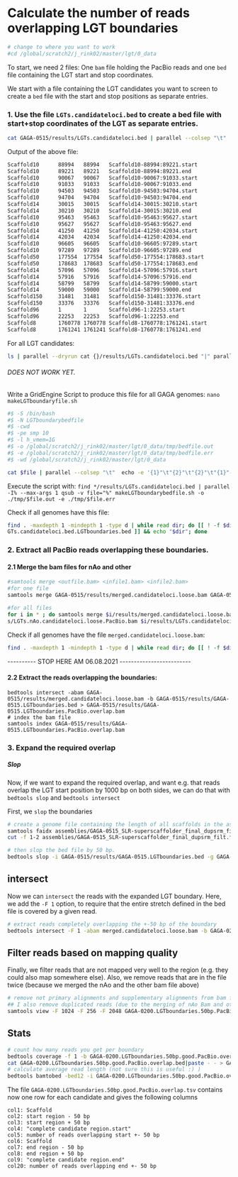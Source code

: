 # Calculate the number of reads overlapping LGT boundaries

```bash
# change to where you want to work
#cd /global/scratch2/j_rink02/master/lgt/0_data
```

To start, we need 2 files: One `bam` file holding the PacBio reads and one `bed` file containing the LGT start and stop coordinates.

We start with a file containing the LGT candidates you want to screen to create a `bed` file with the start and stop positions as separate entries.

### 1. Use the file `LGTs.candidateloci.bed` to create a bed file with start+stop coordinates of the LGT as separate entries.

```bash
cat GAGA-0515/results/LGTs.candidateloci.bed | parallel --colsep "\t"  echo -e '{1}"\t"{2}"\t"{2}"\t"{1}"-"{2}":"{3}.start"\n"{1}"\t"{3}"\t"{3}"\t"{1}"-"{2}":"{3}.end' > GAGA-0515/results/GAGA-0515.LGTboundaries.bed
```

Output of the above file:
```bash
Scaffold10      88994   88994   Scaffold10-88994:89221.start
Scaffold10      89221   89221   Scaffold10-88994:89221.end
Scaffold10      90067   90067   Scaffold10-90067:91033.start
Scaffold10      91033   91033   Scaffold10-90067:91033.end
Scaffold10      94503   94503   Scaffold10-94503:94704.start
Scaffold10      94704   94704   Scaffold10-94503:94704.end
Scaffold14      30015   30015   Scaffold14-30015:30210.start
Scaffold14      30210   30210   Scaffold14-30015:30210.end
Scaffold10      95463   95463   Scaffold10-95463:95627.start
Scaffold10      95627   95627   Scaffold10-95463:95627.end
Scaffold14      41250   41250   Scaffold14-41250:42034.start
Scaffold14      42034   42034   Scaffold14-41250:42034.end
Scaffold10      96605   96605   Scaffold10-96605:97289.start
Scaffold10      97289   97289   Scaffold10-96605:97289.end
Scaffold50      177554  177554  Scaffold50-177554:178683.start
Scaffold50      178683  178683  Scaffold50-177554:178683.end
Scaffold14      57096   57096   Scaffold14-57096:57916.start
Scaffold14      57916   57916   Scaffold14-57096:57916.end
Scaffold14      58799   58799   Scaffold14-58799:59000.start
Scaffold14      59000   59000   Scaffold14-58799:59000.end
Scaffold150     31481   31481   Scaffold150-31481:33376.start
Scaffold150     33376   33376   Scaffold150-31481:33376.end
Scaffold96      1       1       Scaffold96-1:22253.start
Scaffold96      22253   22253   Scaffold96-1:22253.end
Scaffold8       1760778 1760778 Scaffold8-1760778:1761241.start
Scaffold8       1761241 1761241 Scaffold8-1760778:1761241.end
```

For all LGT candidates:
```bash
ls | parallel --dryrun cat {}/results/LGTs.candidateloci.bed "|" parallel --colsep "\t"  echo -e '{1}"\t"{2}"\t"{2}"\t"{1}"-"{2}":"{3}.start"\n"{1}"\t"{3}"\t"{3}"\t"{1}"-"{2}":"{3}.end' ">" {}/results/{}.LGTboundaries.bed
```
###### DOES NOT WORK YET.

Write a GridEngine Script to produce this file for all GAGA genomes:
`nano makeLGTboundaryfile.sh`
```bash
#$ -S /bin/bash
#$ -N LGTboundarybedfile
#$ -cwd
#$ -pe smp 10
#$ -l h_vmem=1G
#$ -o /global/scratch2/j_rink02/master/lgt/0_data/tmp/bedfile.out
#$ -e /global/scratch2/j_rink02/master/lgt/0_data/tmp/bedfile.err
#$ -wd /global/scratch2/j_rink02/master/lgt/0_data

cat $file | parallel --colsep "\t"  echo -e '{1}"\t"{2}"\t"{2}"\t"{1}"-"{2}":"{3}.start"\n"{1}"\t"{3}"\t"{3}"\t"{1}"-"{2}":"{3}.end' > $file.LGTboundaries.bed
```
Execute the script with:
`find */results/LGTs.candidateloci.bed | parallel -I% --max-args 1 qsub -v file="%"
 makeLGTboundarybedfile.sh -o ./tmp/$file.out -e ./tmp/$file.err`

Check if all genomes have this file:
```bash
find . -maxdepth 1 -mindepth 1 -type d | while read dir; do [[ ! -f $dir/results/L
GTs.candidateloci.bed.LGTboundaries.bed ]] && echo "$dir"; done
```
### 2. Extract all PacBio reads overlapping these boundaries.

#### 2.1 Merge the bam files for nAo and other
```bash
#samtools merge <outfile.bam> <infile1.bam> <infile2.bam>
#for one file
samtools merge GAGA-0515/results/merged.candidateloci.loose.bam GAGA-0515/results/LGTs.nAo.candidateloci.loose.PacBio.bam GAGA-0515/results/LGTs.candidateloci.loose.PacBio.bam

#for all files
for i in * ; do samtools merge $i/results/merged.candidateloci.loose.bam $i/result
s/LGTs.nAo.candidateloci.loose.PacBio.bam $i/results/LGTs.candidateloci.loose.PacBio.bam; done
```
Check if all genomes have the file `merged.candidateloci.loose.bam`:
```bash
find . -maxdepth 1 -mindepth 1 -type d | while read dir; do [[ ! -f $dir/results/merged.candidateloci.loose.bam ]] && echo "$dir"; done
```

---------- STOP HERE AM 06.08.2021 -------------------------
#### 2.2 Extract the reads overlapping the boundaries:
```
bedtools intersect -abam GAGA-0515/results/merged.candidateloci.loose.bam -b GAGA-0515/results/GAGA-0515.LGTboundaries.bed > GAGA-0515/results/GAGA-0515.LGTboundaries.PacBio.overlap.bam
# index the bam file
samtools index GAGA-0515/results/GAGA-0515.LGTboundaries.PacBio.overlap.bam
```

### 3. Expand the required overlap
##### Slop

Now, if we want to expand the required overlap, and want e.g. that reads overlap the LGT start position by 1000 bp on both sides, we can do that with `bedtools slop` and `bedtools intersect`

First, we `slop` the boundaries
```bash
# create a genome file containing the length of all scaffolds in the assembly (required by bedtools)
samtools faidx assemblies/GAGA-0515_SLR-superscaffolder_final_dupsrm_filt.fasta
cut -f 1-2 assemblies/GAGA-0515_SLR-superscaffolder_final_dupsrm_filt.fasta.fai > GAGA-0515.genome

# then slop the bed file by 50 bp.
bedtools slop -i GAGA-0515/results/GAGA-0515.LGTboundaries.bed -g GAGA-0515.genome -b 50 > GAGA-0515.LGTboundaries.50bp.up.down.bed
```

## intersect
Now we can `intersect` the reads with the expanded LGT boundary. Here, we add the `-F 1` option, to require that the entire stretch defined in the bed file is covered by a given read.

```bash
# extract reads completely overlapping the +-50 bp of the boundary
bedtools intersect -F 1 -abam merged.candidateloci.loose.bam -b GAGA-0200.LGTboundaries.50bp.up.down.bed > GAGA-0200.LGTboundaries.50bp.PacBio.overlap.bam
```

## Filter reads based on mapping quality
Finally, we filter reads that are not mapped very well to the region (e.g. they could also map somewhere else). Also, we remove reads that are in the file twice (because we merged the nAo and the other bam file above)
```bash
# remove not primary alignments and supplementary alignments from bam file. Google "sam flags explained" for details
## I also remove duplicated reads (due to the merging of nAo Bam and other bam above), with the awk command
samtools view -F 1024 -F 256 -F 2048 GAGA-0200.LGTboundaries.50bp.PacBio.overlap.bam -h |awk '!visited[$0]++|| $1 ~ /^@/' |samtools view -bS - > GAGA-0200.LGTboundaries.50bp.good.PacBio.overlap.bam
```

## Stats
```bash
# count how many reads you get per boundary
bedtools coverage -f 1 -b GAGA-0200.LGTboundaries.50bp.good.PacBio.overlap.bam -a GAGA-0200.LGTboundaries.50bp.up.down.bed  -counts > GAGA-0200.LGTboundaries.50bp.good.PacBio.overlap.bed
cat GAGA-0200.LGTboundaries.50bp.good.PacBio.overlap.bed|paste - - > GAGA-0200.LGTboundaries.50bp.good.PacBio.overlap.tsv
# calculate average read length (not sure this is useful :) )
bedtools bamtobed -bed12 -i GAGA-0200.LGTboundaries.50bp.good.PacBio.overlap.bam|cut -f 11|awk '{ total += $1; count++ } END { print total/count }'
```

The file `GAGA-0200.LGTboundaries.50bp.good.PacBio.overlap.tsv` contains now one row for each candidate and gives the following columns

```
col1: Scaffold
col2: start region - 50 bp
col3: start region + 50 bp
col4: "complete candidate region.start"
col5: number of reads overlapping start +- 50 bp
col6: Scaffold
col7: end region - 50 bp
col8: end region + 50 bp
col9: "complete candidate region.end"
col20: number of reads overlapping end +- 50 bp
```
